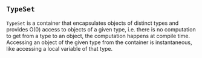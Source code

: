 `TypeSet`
---------

`TypeSet` is a container that encapsulates objects of distinct types and
provides O(0) access to objects of a given type, i.e. there is no computation
to get from a type to an object, the computation happens at compile time.
Accessing an object of the given type from the container is instantaneous,
like accessing a local variable of that type.
